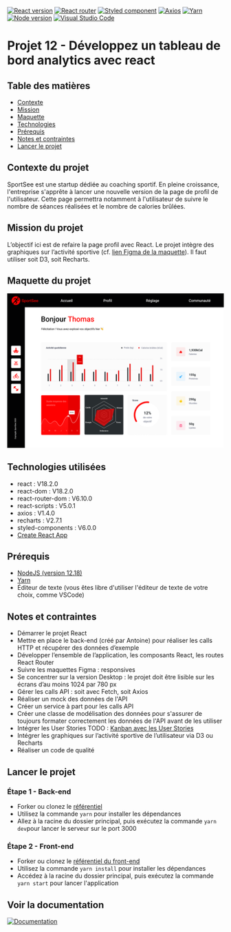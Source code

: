 [![React version](https://img.shields.io/badge/React-20232A?style=for-the-badge&logo=react&logoColor=61DAFB)](https://react.dev/) [![React router](https://img.shields.io/badge/React_Router-CA4245?style=for-the-badge&logo=react-router&logoColor=white)](https://reactrouter.com/en/main) [![Styled component](https://img.shields.io/badge/styled--components-DB7093?style=for-the-badge&logo=styled-components&logoColor=white)](https://styled-components.com/) [![Axios](https://img.shields.io/badge/axios-671ddf?&style=for-the-badge&logo=axios&logoColor=white)](https://axios-http.com/fr/docs/intro) [![Yarn](https://img.shields.io/badge/Yarn-2C8EBB?style=for-the-badge&logo=yarn&logoColor=white)](https://yarnpkg.com/) [![Node version](https://img.shields.io/badge/Node%20js-339933?style=for-the-badge&logo=nodedotjs&logoColor=white)](https://nodejs.org/en) [![Visual Studio Code](https://img.shields.io/badge/Visual%20Studio%20Code-0078d7.svg?style=for-the-badge&logo=visual-studio-code&logoColor=white)](https://vitejs.dev/)

# Projet 12 - Développez un tableau de bord analytics avec react

## Table des matières

- [Contexte](#contexte-du-projet)
- [Mission](#mission-du-projet)
- [Maquette](#maquette-du-projet)
- [Technologies](#technologies-utilisées)
- [Prérequis](#prérequis)
- [Notes et contraintes](#notes-et-contraintes)
- [Lancer le projet](#lancer-le-projet)

## Contexte du projet

SportSee est une startup dédiée au coaching sportif. En pleine croissance, l'entreprise s'apprête à lancer une nouvelle version de la page de profil de l'utilisateur. Cette page permettra notamment à l'utilisateur de suivre le nombre de séances réalisées et le nombre de calories brûlées.


## Mission du projet
L’objectif ici est de refaire la page profil avec React. Le projet intègre des graphiques sur l’activité sportive (cf. [lien Figma de la maquette](https://www.figma.com/file/BMomGVZqLZb811mDMShpLu/UI-design-Sportify-FR?type=design&node-id=0-1&mode=design&t=PTXck4YXY17A6FWF-0)).
Il faut utiliser soit D3, soit Recharts.

## Maquette du projet

![Maquette du projet](/maquette/Home.png)

## Technologies utilisées

- react : V18.2.0
- react-dom : V18.2.0
- react-router-dom : V6.10.0
- react-scripts : V5.0.1
- axios : V1.4.0
- recharts : V2.7.1
- styled-components : V6.0.0
- [Create React App](https://github.com/facebook/create-react-app)

## Prérequis
- [NodeJS (version 12.18)](https://nodejs.org/en/)
- [Yarn](https://yarnpkg.com/)
- Éditeur de texte (vous êtes libre d'utiliser l'éditeur de texte de votre choix, comme VSCode)

## Notes et contraintes
- Démarrer le projet React
- Mettre en place le back-end (créé par Antoine) pour réaliser les calls HTTP et récupérer des données d’exemple
- Développer l’ensemble de l’application, les composants React, les routes React Router
- Suivre les maquettes Figma : responsives
- Se concentrer sur la version Desktop : le projet doit être lisible sur les écrans d’au moins 1024 par 780 px
- Gérer les calls API : soit avec Fetch, soit Axios
- Réaliser un mock des données de l'API
- Créer un service à part pour les calls API
- Créer une classe de modélisation des données pour s'assurer de toujours formater correctement les données de l'API avant de les utiliser
- Intégrer les User Stories TODO : [Kanban avec les User Stories](https://openclassrooms.notion.site/Tableau-de-bord-SportSee-6686aa4b5f44417881a4884c9af5669e)
- Intégrer les graphiques sur l’activité sportive de l’utilisateur via D3 ou Recharts
- Réaliser un code de qualité


## Lancer le projet
### Étape 1 - Back-end
- Forker ou clonez le [référentiel](https://github.com/Magma73/Projet-12-back-end-sportsee)
- Utilisez la commande `yarn` pour installer les dépendances
- Allez à la racine du dossier principal, puis exécutez la commande `yarn dev`pour lancer le serveur sur le port 3000


### Étape 2 - Front-end
- Forker ou clonez le [référentiel du front-end](https://github.com/Magma73/projet-12-developpez-un-tableau-de-bord-analytics-avec-react.git)
- Utilisez la commande `yarn install` pour installer les dépendances
- Accédez à la racine du dossier principal, puis exécutez la commande `yarn start` pour lancer l'application

## Voir la documentation
[![Documentation](https://img.shields.io/badge/Doc-Visit-green)](https://magma73.github.io/projet-12-developpez-un-tableau-de-bord-analytics-avec-react/sport-see/docs/)
